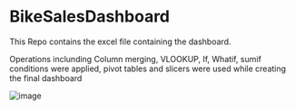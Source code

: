# BikeSalesDashboard
This Repo contains the excel file containing the dashboard.

Operations inclunding Column merging, VLOOKUP, If, Whatif, sumif conditions were applied, pivot tables and slicers were used 
while creating the final dashboard

![image](https://user-images.githubusercontent.com/118185547/209928035-74b5c0dc-1093-4478-ae88-0c708e32f122.png)
